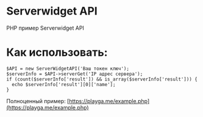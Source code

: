 # Serverwidget API
PHP пример Serverwidget API

# Как использовать:
```
$API = new ServerWidgetAPI('Ваш токен ключ');
$serverInfo = $API->serverGet('IP адрес сервера');
if (count($serverInfo['result']) && is_array($serverInfo['result'])) {
  echo $serverInfo['result'][0]['name'];
}
```

Полноценный пример: [https://playga.me/example.php](https://playga.me/example.php)
